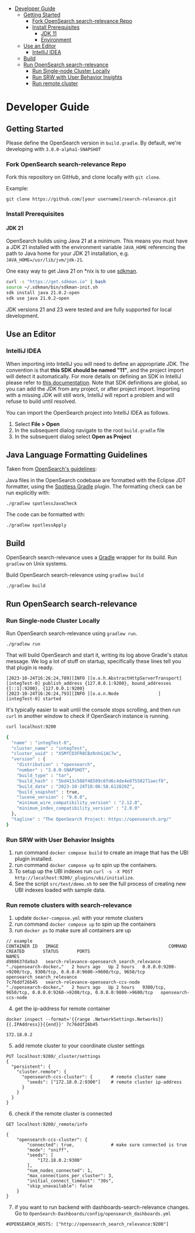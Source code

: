 - [Developer Guide](#developer-guide)
    - [Getting Started](#getting-started)
        - [Fork OpenSearch search-relevance Repo](#fork-opensearch-search-relevance-repo)
        - [Install Prerequisites](#install-prerequisites)
            - [JDK 11](#jdk-11)
            - [Environment](#Environment)
    - [Use an Editor](#use-an-editor)
        - [IntelliJ IDEA](#intellij-idea)
    - [Build](#build)
    - [Run OpenSearch search-relevance](#run-opensearch-search-relevance)
        - [Run Single-node Cluster Locally](#run-single-node-cluster-locally)
        - [Run SRW with User Behavior Insights](#run-srw-with-user-behavior-insights)
        - [Run remote cluster](#run-remote-clusters-with-search-relevance)

# Developer Guide

## Getting Started
Please define the OpenSearch version in `build.gradle`. By default, we're developing with `3.0.0-alpha1-SNAPSHOT`

### Fork OpenSearch search-relevance Repo

Fork this repository on GitHub, and clone locally with `git clone`.

Example:
```
git clone https://github.com/[your username]/search-relevance.git
```

### Install Prerequisites

#### JDK 21

OpenSearch builds using Java 21 at a minimum. This means you must have a JDK 21 installed with the environment variable
`JAVA_HOME` referencing the path to Java home for your JDK 21 installation, e.g. `JAVA_HOME=/usr/lib/jvm/jdk-21`.

One easy way to get Java 21 on *nix is to use [sdkman](https://sdkman.io/).

```bash
curl -s "https://get.sdkman.io" | bash
source ~/.sdkman/bin/sdkman-init.sh
sdk install java 21.0.2-open
sdk use java 21.0.2-open
``````

JDK versions 21 and 23 were tested and are fully supported for local development.

## Use an Editor

### IntelliJ IDEA

When importing into IntelliJ you will need to define an appropriate JDK. The convention is that **this SDK should be named "11"**, and the project import will detect it automatically. For more details on defining an SDK in IntelliJ please refer to [this documentation](https://www.jetbrains.com/help/idea/sdk.html#define-sdk). Note that SDK definitions are global, so you can add the JDK from any project, or after project import. Importing with a missing JDK will still work, IntelliJ will report a problem and will refuse to build until resolved.

You can import the OpenSearch project into IntelliJ IDEA as follows.

1. Select **File > Open**
2. In the subsequent dialog navigate to the root `build.gradle` file
3. In the subsequent dialog select **Open as Project**

## Java Language Formatting Guidelines

Taken from [OpenSearch's guidelines](https://github.com/opensearch-project/OpenSearch/blob/main/DEVELOPER_GUIDE.md):

Java files in the OpenSearch codebase are formatted with the Eclipse JDT formatter, using the [Spotless Gradle](https://github.com/diffplug/spotless/tree/master/plugin-gradle) plugin. The formatting check can be run explicitly with:

    ./gradlew spotlessJavaCheck

The code can be formatted with:

    ./gradlew spotlessApply

## Build

OpenSearch search-relevance uses a [Gradle](https://docs.gradle.org/6.6.1/userguide/userguide.html) wrapper for its build.
Run `gradlew` on Unix systems.

Build OpenSearch search-relevance using `gradlew build`

```
./gradlew build
```

## Run OpenSearch search-relevance

### Run Single-node Cluster Locally
Run OpenSearch search-relevance using `gradlew run`.

```shell script
./gradlew run
```
That will build OpenSearch and start it, writing its log above Gradle's status message. We log a lot of stuff on startup, specifically these lines tell you that plugin is ready.
```
[2023-10-24T16:26:24,789][INFO ][o.o.h.AbstractHttpServerTransport] [integTest-0] publish_address {127.0.0.1:9200}, bound_addresses {[::1]:9200}, {127.0.0.1:9200}
[2023-10-24T16:26:24,793][INFO ][o.o.n.Node               ] [integTest-0] started
```

It's typically easier to wait until the console stops scrolling, and then run `curl` in another window to check if OpenSearch instance is running.

```bash
curl localhost:9200

{
  "name" : "integTest-0",
  "cluster_name" : "integTest",
  "cluster_uuid" : "XSMfCO3FR8CBzRnhG1AC7w",
  "version" : {
    "distribution" : "opensearch",
    "number" : "3.0.0-SNAPSHOT",
    "build_type" : "tar",
    "build_hash" : "5bd413c588f48589c6fd6c4de4e87550271aecf8",
    "build_date" : "2023-10-24T18:06:58.612820Z",
    "build_snapshot" : true,
    "lucene_version" : "9.8.0",
    "minimum_wire_compatibility_version" : "2.12.0",
    "minimum_index_compatibility_version" : "2.0.0"
  },
  "tagline" : "The OpenSearch Project: https://opensearch.org/"
}
```

### Run SRW with User Behavior Insights
1. run command `docker compose build` to create an image that has the UBI plugin installed.
2. run command `docker compose up` to spin up the containers.
3. To setup up the UBI indexes run `curl -s -X POST http://localhost:9200/_plugins/ubi/initialize`.
4. See the script `src/test/demo.sh` to see the full process of creating new UBI indexes loaded with sample data.

### Run remote clusters with search-relevance
1. update `docker-compose.yml` with your remote clusters
2. run command `docker compose up` to spin up the containers
3. run `docker ps` to make sure all containers are up
```
// example
CONTAINER ID   IMAGE                                          COMMAND                  CREATED       STATUS       PORTS                                                                NAMES
d988637da9a3   search-relevance-opensearch_search_relevance  "./opensearch-docker…"   2 hours ago   Up 2 hours   0.0.0.0:9200->9200/tcp, 9300/tcp, 0.0.0.0:9600->9600/tcp, 9650/tcp   opensearch_search_relevance
7c76ddf26b45   search-relevance-opensearch-ccs-node          "./opensearch-docker…"   2 hours ago   Up 2 hours   9300/tcp, 9650/tcp, 0.0.0.0:9260->9200/tcp, 0.0.0.0:9800->9600/tcp   opensearch-ccs-node
```
4. get the ip-address for remote container
```
docker inspect --format='{{range .NetworkSettings.Networks}}{{.IPAddress}}{{end}}' 7c76ddf26b45

172.18.0.2
```
5. add remote cluster to your coordinate cluster settings
```
PUT localhost:9200/_cluster/settings
{
  "persistent": {
    "cluster.remote": {
      "opensearch-ccs-cluster": {       # remote cluster name
        "seeds": ["172.18.0.2:9300"]    # remote cluster ip-address
      }
    }
  }
}
```
6. check if the remote cluster is connected
```
GET localhost:9200/_remote/info

{
	"opensearch-ccs-cluster": {
		"connected": true,              # make sure connected is true
		"mode": "sniff",
		"seeds": [
			"172.18.0.2:9300"
		],
		"num_nodes_connected": 1,
		"max_connections_per_cluster": 3,
		"initial_connect_timeout": "30s",
		"skip_unavailable": false
	}
}
```
7. if you want to run backend with dashboards-search-relevance changes. Go to `OpenSearch-Dashboards/config/opensearch_dashboards.yml`
```
#OPENSEARCH_HOSTS: ["http://opensearch_search_relevance:9200"]
```
